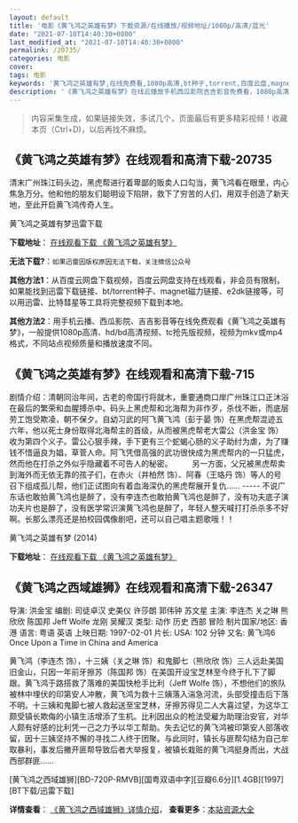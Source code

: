 ```yaml
---
layout: default
title: '电影《黄飞鸿之英雄有梦》下载资源/在线播放/视频地址/1080p/高清/蓝光'
date: "2021-07-10T14:40:30+0800"
last_modified_at: "2021-07-10T14:40:30+0800"
permalink: /20735/
categories: 电影
cover:
tags: 电影
keywords: '黄飞鸿之英雄有梦,在线免费看,1080p高清,bt种子,torrent,百度云盘,magnet,磁力链,迅雷下载资源'
description: '《黄飞鸿之英雄有梦》在线云播放手机西瓜影院吉吉影音免费看，1080p高清bd/hd未删减完整版和tc抢先枪版，mkv/mp4格式，附带bt/torrent种子、magnet/磁力链、百度云盘、网盘资源迅雷下载链接'
---
```


>内容采集生成，如果链接失效，多试几个，页面最后有更多精彩视频！收藏本页（Ctrl+D)，以后再找不麻烦。


## 《黄飞鸿之英雄有梦》在线观看和高清下载-20735

清末广州珠江码头边，黑虎帮进行着卑鄙的贩卖人口勾当，黄飞鸿看在眼里，内心焦急万分。他和他的朋友们聪明设下陷阱，救下了穷苦的人们，用双手创造了新天地，至此开启黄飞鸿传奇人生。<!---剧情end--->


黄飞鸿之英雄有梦迅雷下载

**下载地址**： [在线观看下载 《黄飞鸿之英雄有梦》](https://www.993dy.com//vod-detail-id-24624.html) 


**无法下载?**：`如果迅雷因版权原因无法下载，关注微信公众号 `

**其他方法1**：从百度云网盘下载视频，百度云网盘支持在线观看，非会员有限制，如果能找到迅雷下载链接、bt/torrent种子、magnet磁力链接、e2dk链接等，可以用迅雷、比特彗星等工具将完整视频下载到本地。

**其他方法2**：用手机云播、西瓜影院、吉吉影音等在线免费观看《黄飞鸿之英雄有梦》，一般提供1080p高清、hd/bd高清视频、tc抢先版视频，视频为mkv或mp4格式，不同站点视频质量和播放速度不同。


## 《黄飞鸿之英雄有梦》在线观看和高清下载-715

剧情介绍：清朝同治年间，古老的帝国行将就木，重要通商口岸广州珠江口正沐浴在最后的繁荣和血腥搏杀中。码头上黑虎帮和北海帮为非作歹，杀伐不断，而底层劳工饱受欺凌，朝不保夕。自幼习武的阿飞黄飞鸿（彭于晏 饰）在黑虎帮混迹五六年，他以死士身份取得北海帮主的首级，从而被黑虎帮老大雷公（洪金宝 饰）收为第四个义子。雷公心狠手辣，手下更有三个蛇蝎心肠的义子助纣为虐，为了赚钱不惜逼良为娼，草菅人命。阿飞凭借高强的武功很快成为黑虎帮内的一只猛虎，然而他在打杀之外似乎隐藏着不可告人的秘密。   　　另一方面，父兄被黑虎帮卖到海外而无依无靠的孩子们，在赤火（井柏然 饰）、阿春（王珞丹 饰）等人的号召下组成孤儿帮，他们正试图向有着血海深仇的黑虎帮展开复仇…… ----- 不说广东话也敢拍黄飞鸿也是醉了，没有李连杰也敢拍黄飞鸿也是醉了，没有功夫底子演功夫片也是醉了，没有医学常识演黄飞鸿也是醉了，年轻人整天喊打打杀杀多不好啊。长那么漂亮还是拍校园偶像剧吧，还可以自己唱主题歌哦！！


黄飞鸿之英雄有梦 (2014)

**下载地址**： [在线观看下载 《黄飞鸿之英雄有梦》](https://www.btbtdy.me/btdy/dy1579.html) 


## 《黄飞鸿之西域雄狮》在线观看和高清下载-26347

导演: 洪金宝 编剧: 司徒卓汉 史美仪 许莎朗 郭伟钟 苏文星 主演: 李连杰 关之琳 熊欣欣 陈国邦 Jeff Wolfe 龙刚 吴耀汉 类型: 动作 历史 西部 冒险 制片国家/地区: 香港 语言: 粤语 英语 上映日期: 1997-02-01 片长: USA: 102 分钟 又名: 黄飞鸿6 Once Upon a Time in China and America

黄飞鸿（李连杰 饰），十三姨（关之琳 饰）和鬼脚七（熊欣欣 饰）三人远赴美国旧金山，只因一年前牙擦苏（陈国邦 饰）在美国开设宝芝林至今终于扎下了脚跟。黄飞鸿于路搭救了落难的美国快枪手比利（Jeff Wolfe 饰），不想他们的旅队被林中埋伏的印第安人冲散，黄飞鸿为救十三姨落入湍急河流，头部受撞击后下落不明。十三姨和鬼脚七被人救起送至宝芝林，牙擦苏得见二人大喜过望，为这华工颇受镇长欺侮的小镇生活增添了生机。比利因出众的枪法受雇为助理治安官，对华人颇有好感的比利凭一己之力予以华工帮助。失去记忆的黄飞鸿被印第安人部落收留，因十三姨坚持不懈的寻找二人终于团聚。与此同时，镇长与匪帮勾结为自己牟取暴利，事发后撇开匪帮导致后者大举报复，被镇长栽赃的黄飞鸿挺身而出，大战西部群匪……


[黄飞鸿之西域雄狮][BD-720P-RMVB][国粤双语中字][豆瓣6.6分][1.4GB][1997][BT下载/迅雷下载]

**详情查看**： [《黄飞鸿之西域雄狮》详情介绍](/movie/26347/)， **查看更多**：[本站资源大全](/movie/t/all/)

